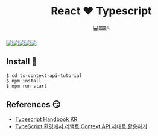<h1 align="center">React ❤️ Typescript</h1>
<div align="center">
  💻⌨🖱
</div>
<br/>
<div align="center" style="display:flex;">
  <img src="https://img.shields.io/static/v1?label=React&message=Typescript&color=critical" />
  <img src="https://img.shields.io/github/languages/top/ReactBaksal/KimByeongGyu" />
  <img src="https://img.shields.io/github/commit-activity/m/ReactBaksal/KimByeongGyu"/>
  <img src="https://img.shields.io/github/last-commit/ReactBaksal/KimByeongGyu"/>
  <img src="https://img.shields.io/github/license/ReactBaksal/KimByeongGyu" />
</div>

## Install :rainbow:

```shell
$ cd ts-context-api-tutorial
$ npm install
$ npm run start
```

## References :smirk:

- [Typescript Handbook KR](https://typescript-kr.github.io/)
- [TypeScript 환경에서 리액트 Context API 제대로 활용하기](https://velog.io/@velopert/typescript-context-api)
